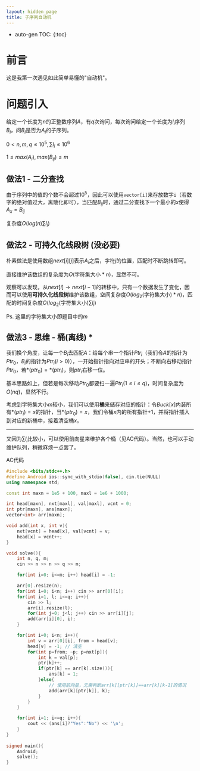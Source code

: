 ```yaml
---
layout: hidden_page
title: 子序列自动机
---
```


* auto-gen TOC:
{:toc}
# 前言

这是我第一次遇见如此简单易懂的"自动机"。



# 问题引入

给定一个长度为$n$的正整数序列$A$，有$q$次询问，每次询问给定一个长度为$l_i$序列$B_i$，问$B_i$是否为$A_i$的子序列。

$0<n,m,q\le 10^5,\sum l_i \le 10^6$

$1\le max(A_i),max(B_{ij})\le m$



## 做法1 - 二分查找

由于序列中的值的个数不会超过$10^5$，因此可以使用`vector[i]`来存放数字`i`（若数字的绝对值过大，离散化即可），当匹配$B_{ij}$时，通过二分查找下一个最小的$x$使得$A_x=B_{ij}$

复杂度$O(log(n)\sum l_i)$



## 做法2 - 可持久化线段树 (没必要)

朴素做法是使用数组$next[i][j]$表示$A_i$之后，字符$j$的位置，匹配时不断跳转即可。

直接维护该数组的复杂度为$O(\text{字符集大小}*n)$，显然不可。

观察可以发现，从$next[i]\to next[i-1]$的转移中，只有一个数据发生了变化，因而可以使用**可持久化线段树**维护该数组，空间复杂度$O(log_2(\text{字符集大小})*n)$，匹配的时间复杂度$O(log_2(\text{字符集大小})\sum l_i)$



Ps. 这里的字符集大小即题目中的$m$



## 做法3 - 思维 - 桶(离线) *

我们换个角度，让每一个$B_i$去匹配$A$：给每个串一个指针$Ptr_i$（我们令$A$的指针为$Ptr_0$，$B_i$的指针为$Ptr_i(i>0)$），一开始指针指向对应串的开头；不断向右移动指针$Ptr_0$，若$*(ptr_0)=*(ptr_i)$，则$ptr_i$右移一位。

基本思路如上，但若是每次移动$Ptr_0$都要扫一遍$Ptr_i(1\le i\le q)$，时间复杂度为$O(nq)$，显然不行。



考虑到字符集大小$m$较小，我们可以使用**桶**来储存对应的指针：令$Buck[x]$内装所有$*(ptr_i)=x$的指针，当$*(ptr_0)=x$，我们令桶$x$内的所有指针+1，并将指针插入到对应的新桶中，接着清空桶$x$。

------

又因为$\sum l_i$比较小，可以使用前向星来维护各个桶（见AC代码）。当然，也可以手动维护队列，稍微麻烦一点罢了。



AC代码

```c++
#include <bits/stdc++.h>
#define Android ios::sync_with_stdio(false), cin.tie(NULL)
using namespace std;

const int maxn = 1e5 + 100, maxl = 1e6 + 1000;

int head[maxn], nxt[maxl], val[maxl], vcnt = 0;
int ptr[maxn], ans[maxn];
vector<int> arr[maxn];

void add(int x, int v){
    nxt[vcnt] = head[x], val[vcnt] = v;
    head[x] = vcnt++;
}

void solve(){
    int n, q, m;
    cin >> n >> n >> q >> m;

    for(int i=0; i<=m; i++) head[i] = -1;

    arr[0].resize(n);
    for(int i=0; i<n; i++) cin >> arr[0][i];
    for(int i=1, l; i<=q; i++){
        cin >> l;
        arr[i].resize(l);
        for(int j=0; j<l; j++) cin >> arr[i][j];
        add(arr[i][0], i);
    }

    for(int i=0; i<n; i++){
        int v = arr[0][i], from = head[v];
        head[v] = -1; // 清空
        for(int p=from; ~p; p=nxt[p]){
            int k = val[p];
            ptr[k]++;
            if(ptr[k] == arr[k].size()){
                ans[k] = 1;
            }else{
                // 使用前向星，无需判断arr[k][ptr[k]]==arr[k][k-1]的情况
                add(arr[k][ptr[k]], k);
            }
        }
    }

    for(int i=1; i<=q; i++){
        cout << (ans[i]?"Yes":"No") << '\n';
    }
}
  
signed main(){
    Android;
    solve();
}
```

